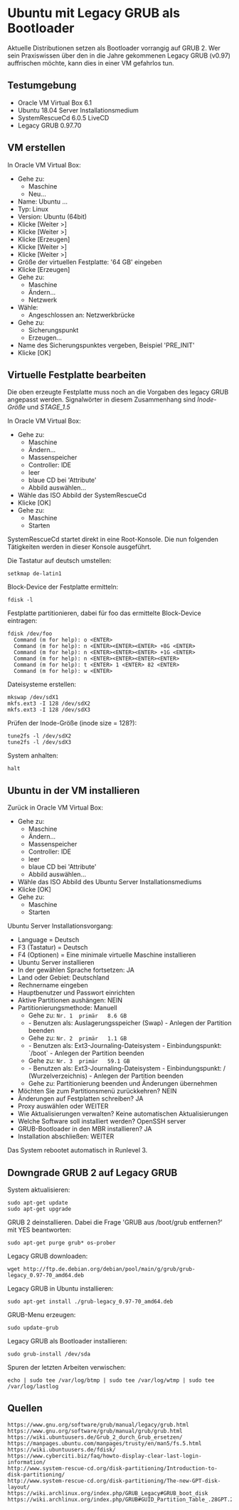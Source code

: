 # Ubuntu mit Legacy GRUB als Bootloader

Aktuelle Distributionen setzen als Bootloader vorrangig auf GRUB 2.
Wer sein Praxiswissen über den in die Jahre gekommenen Legacy GRUB (v0.97) auffrischen möchte, kann dies in einer VM gefahrlos tun.

## Testumgebung

- Oracle VM Virtual Box 6.1
- Ubuntu 18.04 Server Installationsmedium
- SystemRescueCd 6.0.5 LiveCD
- Legacy GRUB 0.97.70

## VM erstellen

In Oracle VM Virtual Box:

- Gehe zu:
  - Maschine
  - Neu...
- Name: Ubuntu ...
- Typ: Linux
- Version: Ubuntu (64bit)
- Klicke [Weiter >]
- Klicke [Weiter >]
- Klicke [Erzeugen]
- Klicke [Weiter >]
- Klicke [Weiter >]
- Größe der virtuellen Festplatte: '64 GB' eingeben
- Klicke [Erzeugen]
- Gehe zu:
  - Maschine
  - Ändern...
  - Netzwerk
- Wähle:
  - Angeschlossen an: Netzwerkbrücke
- Gehe zu:
  - Sicherungspunkt
  - Erzeugen...
- Name des Sicherungspunktes vergeben, Beispiel 'PRE_INIT'
- Klicke [OK]

## Virtuelle Festplatte bearbeiten

Die oben erzeugte Festplatte muss noch an die Vorgaben des legacy GRUB angepasst werden.
Signalwörter in diesem Zusammenhang sind _Inode-Größe_ und _STAGE_1.5_

In Oracle VM Virtual Box:

- Gehe zu:
  - Maschine
  - Ändern...
  - Massenspeicher
  - Controller: IDE
  - leer
  - blaue CD bei 'Attribute'
  - Abbild auswählen...
- Wähle das ISO Abbild der SystemRescueCd
- Klicke [OK]
- Gehe zu:
  - Maschine
  - Starten

SystemRescueCd startet direkt in eine Root-Konsole.
Die nun folgenden Tätigkeiten werden in dieser Konsole ausgeführt.

Die Tastatur auf deutsch umstellen:
```
setkmap de-latin1
```

Block-Device der Festplatte ermitteln:
```
fdisk -l
```

Festplatte partitionieren, dabei für foo das ermittelte Block-Device eintragen:
```
fdisk /dev/foo
  Command (m for help): o <ENTER>
  Command (m for help): n <ENTER><ENTER><ENTER> +8G <ENTER>
  Command (m for help): n <ENTER><ENTER><ENTER> +1G <ENTER>
  Command (m for help): n <ENTER><ENTER><ENTER><ENTER>
  Command (m for help): t <ENTER> 1 <ENTER> 82 <ENTER>
  Command (m for help): w <ENTER>
```

Dateisysteme erstellen:
```
mkswap /dev/sdX1
mkfs.ext3 -I 128 /dev/sdX2
mkfs.ext3 -I 128 /dev/sdX3
```

Prüfen der Inode-Größe (inode size = 128?):
```
tune2fs -l /dev/sdX2
tune2fs -l /dev/sdX3
```

System anhalten:
```
halt
```

## Ubuntu in der VM installieren

Zurück in Oracle VM Virtual Box:

- Gehe zu:
  - Maschine
  - Ändern...
  - Massenspeicher
  - Controller: IDE
  - leer
  - blaue CD bei 'Attribute'
  - Abbild auswählen...
- Wähle das ISO Abbild des Ubuntu Server Installationsmediums
- Klicke [OK]
- Gehe zu:
  - Maschine
  - Starten

Ubuntu Server Installationsvorgang:

- Language = Deutsch
- F3 (Tastatur) = Deutsch
- F4 (Optionen) = Eine minimale virtuelle Maschine installieren
- Ubuntu Server installieren
- In der gewählen Sprache fortsetzen: JA
- Land oder Gebiet: Deutschland
- Rechnername eingeben
- Hauptbenutzer und Passwort einrichten
- Aktive Partitionen aushängen: NEIN
- Partitionierungsmethode: Manuell
  - Gehe zu: `Nr. 1  primär   8.6 GB`
  - <ENTER>
      - Benutzen als: Auslagerungsspeicher (Swap)
      - Anlegen der Partition beenden
  - Gehe zu: `Nr. 2  primär   1.1 GB`
  - <ENTER>
      - Benutzen als: Ext3-Journaling-Dateisystem
      - Einbindungspunkt: `/boot`
      - Anlegen der Partition beenden
  - Gehe zu: `Nr. 3  primär   59.1 GB`
  - <ENTER>
      - Benutzen als: Ext3-Journaling-Dateisystem
      - Einbindungspunkt: / (Wurzelverzeichnis)
      - Anlegen der Partition beenden
  - Gehe zu: Partitionierung beenden und Änderungen übernehmen
- Möchten Sie zum Partitionsmenü zurückkehren? NEIN
- Änderungen auf Festplatten schreiben? JA
- Proxy auswählen oder WEITER
- Wie Aktualisierungen verwalten? Keine automatischen Aktualisierungen
- Welche Software soll installiert werden? OpenSSH server
- GRUB-Bootloader in den MBR installieren? JA
- Installation abschließen: WEITER

Das System rebootet automatisch in Runlevel 3.

## Downgrade GRUB 2 auf Legacy GRUB

System aktualisieren:

```
sudo apt-get update
sudo apt-get upgrade
```

GRUB 2 deinstallieren. Dabei die Frage 'GRUB aus /boot/grub entfernen?' mit YES beantworten:
```
sudo apt-get purge grub* os-prober
```

Legacy GRUB downloaden:
```
wget http://ftp.de.debian.org/debian/pool/main/g/grub/grub-legacy_0.97-70_amd64.deb
```

Legacy GRUB in Ubuntu installieren:
```
sudo apt-get install ./grub-legacy_0.97-70_amd64.deb
```

GRUB-Menu erzeugen:
```
sudo update-grub
```

Legacy GRUB als Bootloader installieren:
```
sudo grub-install /dev/sda
```

Spuren der letzten Arbeiten verwischen:
```
echo | sudo tee /var/log/btmp | sudo tee /var/log/wtmp | sudo tee /var/log/lastlog
```

## Quellen

```
https://www.gnu.org/software/grub/manual/legacy/grub.html
https://www.gnu.org/software/grub/manual/grub/grub.html
https://wiki.ubuntuusers.de/Grub_2_durch_Grub_ersetzen/
https://manpages.ubuntu.com/manpages/trusty/en/man5/fs.5.html
https://wiki.ubuntuusers.de/fdisk/
https://www.cyberciti.biz/faq/howto-display-clear-last-login-information/
http://www.system-rescue-cd.org/disk-partitioning/Introduction-to-disk-partitioning/
http://www.system-rescue-cd.org/disk-partitioning/The-new-GPT-disk-layout/
https://wiki.archlinux.org/index.php/GRUB_Legacy#GRUB_boot_disk
https://wiki.archlinux.org/index.php/GRUB#GUID_Partition_Table_.28GPT.29_specific_instructions
```

